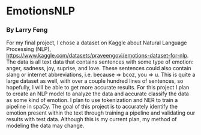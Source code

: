 # EmotionsNLP

### By Larry Feng

For my final project, I chose a dataset on Kaggle about Natural Language Processing (NLP), https://www.kaggle.com/datasets/praveengovi/emotions-dataset-for-nlp. The data is all text data that contains sentences with some type of emotion: anger, sadness, joy, suprise, and love. These sentences could also contain slang or internet abbreviations, i.e. because => bcoz, you => u. This is quite a large dataset as well, with over a couple hundred lines of sentences, so hopefully, I will be able to get more accurate results. For this project I plan to create an NLP model to analyze the data and accurate classify the data as some kind of emotion. I plan to use tokenization and NER to train a pipeline in spaCy. The goal of this project is to accurately identify the emotion present within the text through training a pipeline and validating our results with test data. Although this is my current plan, my method of modeling the data may change.
